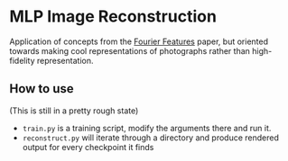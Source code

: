 # MLP Image Reconstruction

Application of concepts from the [Fourier Features](https://bmild.github.io/fourfeat/index.html) paper,
but oriented towards making cool representations of photographs rather than high-fidelity representation.

## How to use

(This is still in a pretty rough state)

- `train.py` is a training script, modify the arguments there and run it.
- `reconstruct.py` will iterate through a directory and produce rendered output for every checkpoint it finds
